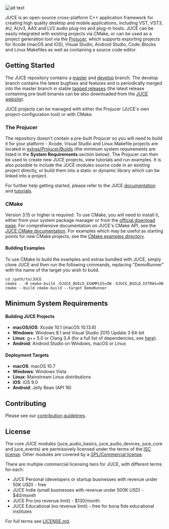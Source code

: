 ![alt text](https://assets.juce.com/juce/JUCE_banner_github.png "JUCE")

JUCE is an open-source cross-platform C++ application framework for creating high quality
desktop and mobile applications, including VST, VST3, AU, AUv3, AAX and LV2 audio plug-ins
and plug-in hosts. JUCE can be easily integrated with existing projects via CMake, or can
be used as a project generation tool via the [Projucer](https://juce.com/discover/projucer),
which supports exporting projects for Xcode (macOS and iOS), Visual Studio, Android Studio,
Code::Blocks and Linux Makefiles as well as containing a source code editor.

## Getting Started

The JUCE repository contains a [master](https://github.com/juce-framework/JUCE/tree/master)
and [develop](https://github.com/juce-framework/JUCE/tree/develop) branch. The develop branch
contains the latest bugfixes and features and is periodically merged into the master
branch in stable [tagged releases](https://github.com/juce-framework/JUCE/releases)
(the latest release containing pre-built binaries can be also downloaded from the
[JUCE website](https://juce.com/get-juce)).

JUCE projects can be managed with either the Projucer (JUCE's own project-configuration
tool) or with CMake.

### The Projucer

The repository doesn't contain a pre-built Projucer so you will need to build it
for your platform - Xcode, Visual Studio and Linux Makefile projects are located in
[extras/Projucer/Builds](/extras/Projucer/Builds)
(the minimum system requirements are listed in the __System Requirements__ section below).
The Projucer can then be used to create new JUCE projects, view tutorials and run examples.
It is also possible to include the JUCE modules source code in an existing project directly,
or build them into a static or dynamic library which can be linked into a project.

For further help getting started, please refer to the JUCE
[documentation](https://juce.com/learn/documentation) and
[tutorials](https://juce.com/learn/tutorials).

### CMake

Version 3.15 or higher is required. To use CMake, you will need to install it,
either from your system package manager or from the [official download
page](https://cmake.org/download/). For comprehensive documentation on JUCE's
CMake API, see the [JUCE CMake documentation](/docs/CMake%20API.md). For
examples which may be useful as starting points for new CMake projects, see the
[CMake examples directory](/examples/CMake).

#### Building Examples

To use CMake to build the examples and extras bundled with JUCE, simply clone
JUCE and then run the following commands, replacing "DemoRunner" with the name
of the target you wish to build.

    cd /path/to/JUCE
    cmake . -B cmake-build -DJUCE_BUILD_EXAMPLES=ON -DJUCE_BUILD_EXTRAS=ON
    cmake --build cmake-build --target DemoRunner

## Minimum System Requirements

#### Building JUCE Projects

- __macOS/iOS__: Xcode 10.1 (macOS 10.13.6)
- __Windows__: Windows 8.1 and Visual Studio 2015 Update 3 64-bit
- __Linux__: g++ 5.0 or Clang 3.4 (for a full list of dependencies, see
[here](/docs/Linux%20Dependencies.md)).
- __Android__: Android Studio on Windows, macOS or Linux

#### Deployment Targets

- __macOS__: macOS 10.7
- __Windows__: Windows Vista
- __Linux__: Mainstream Linux distributions
- __iOS__: iOS 9.0
- __Android__: Jelly Bean (API 16)

## Contributing

Please see our [contribution guidelines](.github/contributing.md).

## License

The core JUCE modules (juce_audio_basics, juce_audio_devices, juce_core and juce_events)
are permissively licensed under the terms of the
[ISC license](http://www.isc.org/downloads/software-support-policy/isc-license/).
Other modules are covered by a
[GPL/Commercial license](https://www.gnu.org/licenses/gpl-3.0.en.html).

There are multiple commercial licensing tiers for JUCE, with different terms for each:
- JUCE Personal (developers or startup businesses with revenue under 50K USD) - free
- JUCE Indie (small businesses with revenue under 500K USD) - $40/month
- JUCE Pro (no revenue limit) - $130/month
- JUCE Educational (no revenue limit) - free for bona fide educational institutes

For full terms see [LICENSE.md](LICENSE.md).
